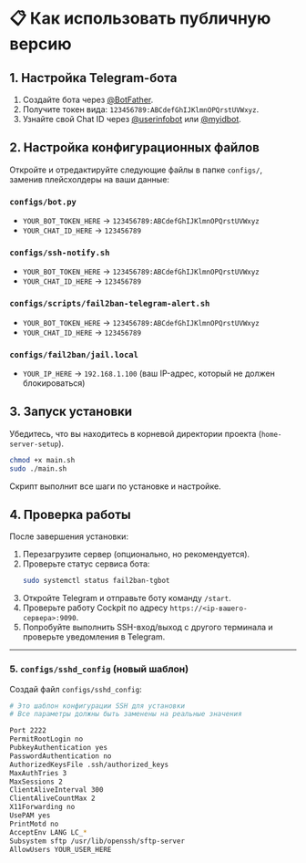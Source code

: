 
# 📋 Как использовать публичную версию

## 1. Настройка Telegram-бота

1.  Создайте бота через [@BotFather](https://t.me/BotFather).
2.  Получите токен вида: `123456789:ABCdefGhIJKlmnOPQrstUVWxyz`.
3.  Узнайте свой Chat ID через [@userinfobot](https://t.me/userinfobot) или [@myidbot](https://t.me/myidbot).

## 2. Настройка конфигурационных файлов

Откройте и отредактируйте следующие файлы в папке `configs/`, заменив плейсхолдеры на ваши данные:

### `configs/bot.py`

- `YOUR_BOT_TOKEN_HERE` -> `123456789:ABCdefGhIJKlmnOPQrstUVWxyz`
- `YOUR_CHAT_ID_HERE` -> `123456789`

### `configs/ssh-notify.sh`

- `YOUR_BOT_TOKEN_HERE` -> `123456789:ABCdefGhIJKlmnOPQrstUVWxyz`
- `YOUR_CHAT_ID_HERE` -> `123456789`

### `configs/scripts/fail2ban-telegram-alert.sh`

- `YOUR_BOT_TOKEN_HERE` -> `123456789:ABCdefGhIJKlmnOPQrstUVWxyz`
- `YOUR_CHAT_ID_HERE` -> `123456789`

### `configs/fail2ban/jail.local`

- `YOUR_IP_HERE` -> `192.168.1.100` (ваш IP-адрес, который не должен блокироваться)

## 3. Запуск установки

Убедитесь, что вы находитесь в корневой директории проекта (`home-server-setup`).

```bash
chmod +x main.sh
sudo ./main.sh
```

Скрипт выполнит все шаги по установке и настройке.

## 4. Проверка работы

После завершения установки:

1.  Перезагрузите сервер (опционально, но рекомендуется).
2.  Проверьте статус сервиса бота:
    ```bash
    sudo systemctl status fail2ban-tgbot
    ```
3.  Откройте Telegram и отправьте боту команду `/start`.
4.  Проверьте работу Cockpit по адресу `https://<ip-вашего-сервера>:9090`.
5.  Попробуйте выполнить SSH-вход/выход с другого терминала и проверьте уведомления в Telegram.


---

### 5. **`configs/sshd_config`** (новый шаблон)

Создай файл `configs/sshd_config`:

```bash
# Это шаблон конфигурации SSH для установки
# Все параметры должны быть заменены на реальные значения

Port 2222
PermitRootLogin no
PubkeyAuthentication yes
PasswordAuthentication no
AuthorizedKeysFile .ssh/authorized_keys
MaxAuthTries 3
MaxSessions 2
ClientAliveInterval 300
ClientAliveCountMax 2
X11Forwarding no
UsePAM yes
PrintMotd no
AcceptEnv LANG LC_*
Subsystem sftp /usr/lib/openssh/sftp-server
AllowUsers YOUR_USER_HERE
```
